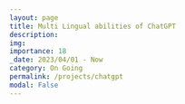 ```yaml
---
layout: page
title: Multi Lingual abilities of ChatGPT
description:  
img: 
importance: 18
_date: 2023/04/01 - Now
category: On Going
permalink: /projects/chatgpt
modal: False
---
```

